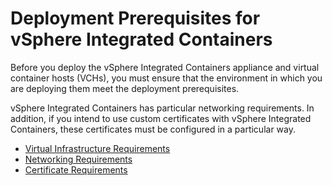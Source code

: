 # Deployment Prerequisites for vSphere Integrated Containers #

Before you deploy the vSphere Integrated Containers appliance and virtual container hosts (VCHs), you must ensure that the environment in which you are deploying them meet the deployment prerequisites.

vSphere Integrated Containers has particular networking requirements. In addition, if you intend to use custom certificates with vSphere Integrated Containers, these certificates must be configured in a particular way.

* [Virtual Infrastructure Requirements](vi_reqs.md)
* [Networking Requirements](network_reqs.md)
* [Certificate Requirements](vic_cert_use.md)